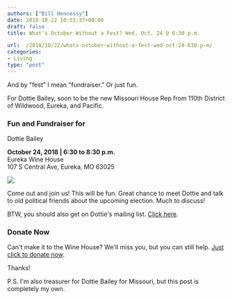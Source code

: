 ```yaml
---
authors: ["Bill Hennessy"]
date: 2018-10-22 10:53:37+00:00
draft: false
title: What's October Without a Fest? Wed. Oct. 24 @ 6:30 p.m.

url:  /2018/10/22/whats-october-without-a-fest-wed-oct-24-630-p-m/
categories:
- Living
type: "post"
---
```





And by "fest" I mean "fundraiser." Or just fun. 







For Dottie Bailey, soon to be the new Missouri House Rep from 110th District of Wildwood, Eureka, and Pacific.







### Fun and Fundraiser for  
Dottie Bailey  







**October 24, 2018 | 6:30 to 8:30 p.m.**  
Eureka Wine House  
107 S Central Ave, Eureka, MO 63025







  






![](https://www.hennessysview.com/wp-content/uploads/2018/10/2a11af91-8f44-442a-8117-1799b77d8880.jpg)






Come out and join us! This will be fun. Great chance to meet Dottie and talk to old political friends about the upcoming election. Much to discuss!







BTW, you should also get on Dottie's mailing list. [Click here](https://dottiebailey.com/get-involved).







### Donate Now







Can't make it to the Wine House? We'll miss you, but you can still help. [Just click to donate now](https://dottiebailey.com/donations/donate). 







Thanks!







P.S. I'm also treasurer for Dottie Bailey for Missouri, but this post is completely my own. 



